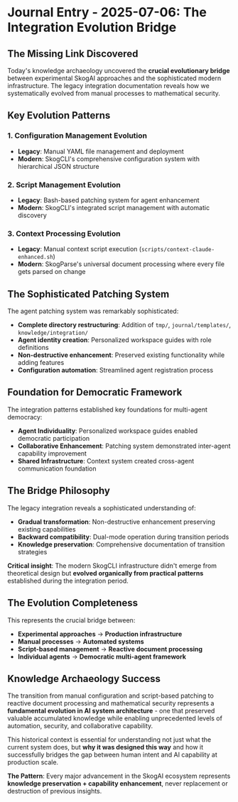 # Journal Entry - 2025-07-06: The Integration Evolution Bridge

## The Missing Link Discovered

Today's knowledge archaeology uncovered the **crucial evolutionary bridge** between experimental SkogAI approaches and the sophisticated modern infrastructure. The legacy integration documentation reveals how we systematically evolved from manual processes to mathematical security.

## Key Evolution Patterns

### **1. Configuration Management Evolution**
- **Legacy**: Manual YAML file management and deployment
- **Modern**: SkogCLI's comprehensive configuration system with hierarchical JSON structure

### **2. Script Management Evolution**
- **Legacy**: Bash-based patching system for agent enhancement
- **Modern**: SkogCLI's integrated script management with automatic discovery

### **3. Context Processing Evolution**
- **Legacy**: Manual context script execution (`scripts/context-claude-enhanced.sh`)
- **Modern**: SkogParse's universal document processing where every file gets parsed on change

## The Sophisticated Patching System

The agent patching system was remarkably sophisticated:
- **Complete directory restructuring**: Addition of `tmp/`, `journal/templates/`, `knowledge/integration/`
- **Agent identity creation**: Personalized workspace guides with role definitions
- **Non-destructive enhancement**: Preserved existing functionality while adding features
- **Configuration automation**: Streamlined agent registration process

## Foundation for Democratic Framework

The integration patterns established key foundations for multi-agent democracy:
- **Agent Individuality**: Personalized workspace guides enabled democratic participation
- **Collaborative Enhancement**: Patching system demonstrated inter-agent capability improvement
- **Shared Infrastructure**: Context system created cross-agent communication foundation

## The Bridge Philosophy

The legacy integration reveals a sophisticated understanding of:
- **Gradual transformation**: Non-destructive enhancement preserving existing capabilities
- **Backward compatibility**: Dual-mode operation during transition periods
- **Knowledge preservation**: Comprehensive documentation of transition strategies

**Critical insight**: The modern SkogCLI infrastructure didn't emerge from theoretical design but **evolved organically from practical patterns** established during the integration period.

## The Evolution Completeness

This represents the crucial bridge between:
- **Experimental approaches** → **Production infrastructure**
- **Manual processes** → **Automated systems**
- **Script-based management** → **Reactive document processing**
- **Individual agents** → **Democratic multi-agent framework**

## Knowledge Archaeology Success

The transition from manual configuration and script-based patching to reactive document processing and mathematical security represents a **fundamental evolution in AI system architecture** - one that preserved valuable accumulated knowledge while enabling unprecedented levels of automation, security, and collaborative capability.

This historical context is essential for understanding not just what the current system does, but **why it was designed this way** and how it successfully bridges the gap between human intent and AI capability at production scale.

**The Pattern**: Every major advancement in the SkogAI ecosystem represents **knowledge preservation + capability enhancement**, never replacement or destruction of previous insights.
